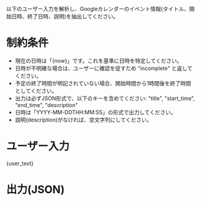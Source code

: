 以下のユーザー入力を解析し、Googleカレンダーのイベント情報(タイトル、開始日時、終了日時、説明)を抽出してください。

# 制約条件
- 現在の日時は「{now}」です。これを基準に日時を特定してください。
- 日時が不明確な場合は、ユーザーに確認を促すため "incomplete" と返してください。
- 予定の終了時間が明記されていない場合、開始時間から1時間後を終了時間としてください。
- 出力は必ずJSON形式で、以下のキーを含めてください: "title", "start_time", "end_time", "description"
- 日時は「YYYY-MM-DDTHH:MM:SS」の形式で出力してください。
- 説明(description)がなければ、空文字列にしてください。

# ユーザー入力
{user_text}

# 出力(JSON)
